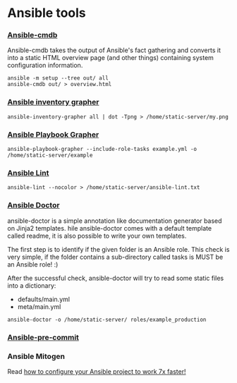 # Ansible tools


### [Ansible-cmdb](https://github.com/fboender/ansible-cmdb)

Ansible-cmdb takes the output of Ansible's fact gathering and converts 
it into a static HTML overview page (and other things) containing system configuration information.

```
ansible -m setup --tree out/ all
ansible-cmdb out/ > overview.html
```

### [Ansible inventory grapher](https://github.com/willthames/ansible-inventory-grapher)

```
ansible-inventory-grapher all | dot -Tpng > /home/static-server/my.png
```

### [Ansible Playbook Grapher](https://github.com/haidaraM/ansible-playbook-grapher)

```
ansible-playbook-grapher --include-role-tasks example.yml -o /home/static-server/example
```

### [Ansible Lint](https://ansible-lint.readthedocs.io/en/latest/installing.html)

```
ansible-lint --nocolor > /home/static-server/ansible-lint.txt
```

### [Ansible Doctor](https://ansible-doctor.geekdocs.de/)

ansible-doctor is a simple annotation like documentation generator based on Jinja2 templates. 
hile ansible-doctor comes with a default template called readme, it is also possible to write your own templates.  

The first step is to identify if the given folder is an Ansible role. This check is very simple, 
if the folder contains a sub-directory called tasks is MUST be an Ansible role! :)   

After the successful check, ansible-doctor will try to read some static files into a dictionary:
- defaults/main.yml
- meta/main.yml

```
ansible-doctor -o /home/static-server/ roles/example_production
```




### [**Ansible-pre-commit**](https://github.com/adarnimrod/ansible-pre-commit)

### Ansible Mitogen

Read [how to configure your Ansible project to work 7x faster!](https://mitogen.networkgenomics.com/ansible_detailed.html#installation)

